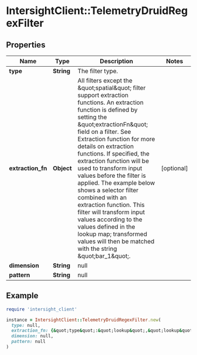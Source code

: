 # IntersightClient::TelemetryDruidRegexFilter

## Properties

| Name | Type | Description | Notes |
| ---- | ---- | ----------- | ----- |
| **type** | **String** | The filter type. |  |
| **extraction_fn** | **Object** | All filters except the \&quot;spatial\&quot; filter support extraction functions. An extraction function is defined by setting the \&quot;extractionFn\&quot; field on a filter. See Extraction function for more details on extraction functions. If specified, the extraction function will be used to transform input values before the filter is applied. The example below shows a selector filter combined with an extraction function. This filter will transform input values according to the values defined in the lookup map; transformed values will then be matched with the string \&quot;bar_1\&quot;. | [optional] |
| **dimension** | **String** | null |  |
| **pattern** | **String** | null |  |

## Example

```ruby
require 'intersight_client'

instance = IntersightClient::TelemetryDruidRegexFilter.new(
  type: null,
  extraction_fn: {&quot;type&quot;:&quot;lookup&quot;,&quot;lookup&quot;:{&quot;type&quot;:&quot;map&quot;,&quot;map&quot;:{&quot;product_1&quot;:&quot;bar_1&quot;,&quot;product_5&quot;:&quot;bar_1&quot;,&quot;product_3&quot;:&quot;bar_1&quot;}}},
  dimension: null,
  pattern: null
)
```

